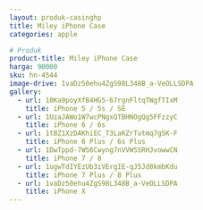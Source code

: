 ```yaml
---
layout: produk-casinghp
title: Miley iPhone Case
categories: apple

# Produk
product-title: Miley iPhone Case
harga: 90000
sku: hn-4544
image-drive: 1vaDz50ehu4ZgS98L348B_a-VeOLLSDPA
gallery:
  - url: 10Ka9poyXfB4HG5-67rgnFltqTWgfTIxM
    title: iPhone 5 / 5s / SE
  - url: 1UzaJAWo1W7wcPNgxQTBHNOgQg5FFzzyC
    title: iPhone 6 / 6s
  - url: 1tBZ1XzDAKhiEC_T3LaKZrTutmq7gSK-F
    title: iPhone 6 Plus / 6s Plus
  - url: 1DwTppd-7WS6Cwyng7nVVWSSRHJvowwCN
    title: iPhone 7 / 8
  - url: 1ugwTdIYEzUb3iVErgIE-qJ5Jd8kmbKdu
    title: iPhone 7 Plus / 8 Plus
  - url: 1vaDz50ehu4ZgS98L348B_a-VeOLLSDPA
    title: iPhone X
---
```

